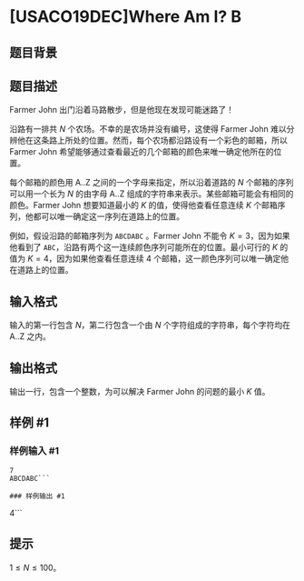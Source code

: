 # [USACO19DEC]Where Am I? B

## 题目背景



## 题目描述

Farmer John 出门沿着马路散步，但是他现在发现可能迷路了！

沿路有一排共 $N$ 个农场。不幸的是农场并没有编号，这使得 Farmer John 难以分辨他在这条路上所处的位置。然而，每个农场都沿路设有一个彩色的邮箱，所以 Farmer John 希望能够通过查看最近的几个邮箱的颜色来唯一确定他所在的位置。

每个邮箱的颜色用 A..Z 之间的一个字母来指定，所以沿着道路的 $N$ 个邮箱的序列可以用一个长为 $N$ 的由字母 A..Z 组成的字符串来表示。某些邮箱可能会有相同的颜色。Farmer John 想要知道最小的 $K$ 的值，使得他查看任意连续 $K$ 个邮箱序列，他都可以唯一确定这一序列在道路上的位置。

例如，假设沿路的邮箱序列为 `ABCDABC` 。Farmer John 不能令 $K=3$，因为如果他看到了 `ABC`，沿路有两个这一连续颜色序列可能所在的位置。最小可行的 $K$ 的值为 $K=4$，因为如果他查看任意连续 4 个邮箱，这一颜色序列可以唯一确定他在道路上的位置。

## 输入格式

输入的第一行包含 $N$，第二行包含一个由 $N$ 个字符组成的字符串，每个字符均在 A..Z 之内。

## 输出格式

输出一行，包含一个整数，为可以解决 Farmer John 的问题的最小 $K$ 值。

## 样例 #1

### 样例输入 #1
```
7
ABCDABC```

### 样例输出 #1

```
4```

## 提示

$1 \leq N \leq 100$。
